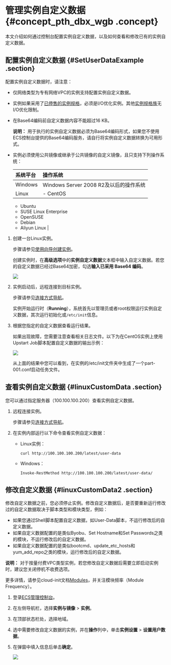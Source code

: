 # 管理实例自定义数据 {#concept_pth_dbx_wgb .concept}

本文介绍如何通过控制台配置实例自定义数据，以及如何查看和修改已有的实例自定义数据。

## 配置实例自定义数据 {#SetUserDataExample .section}

配置实例自定义数据时，请注意：

-   仅网络类型为专有网络VPC的实例支持配置实例自定义数据。
-   实例如果采用了[已停售的实例规格](cn.zh-CN/实例/选择实例规格/已停售的实例规格.md#)，必须是I/O优化实例。其他[实例规格族](../cn.zh-CN/实例/实例规格族.md#)无I/O优化限制。
-   在Base64编码前自定义数据内容不能超过16 KB。

    **说明：** 用于执行的实例自定义数据必须为Base64编码形式，如果您不使用ECS控制台提供的Base64编码服务，请自行将实例自定义数据转换为可用形式。

-   实例必须使用公共镜像或继承于公共镜像的自定义镜像，且只支持下列操作系统：

    |系统平台|操作系统|
    |:---|:---|
    |Windows|Windows Server 2008 R2及以后的操作系统|
    |Linux|     -   CentOS
    -   Ubuntu
    -   SUSE Linux Enterprise
    -   OpenSUSE
    -   Debian
    -   Aliyun Linux
 |


1.  创建一台Linux实例。

    步骤请参见[使用向导创建实例](cn.zh-CN/实例/创建实例/使用向导创建实例.md#)。

    创建实例时，在**高级选项**中的**实例自定义数据**文本框中输入自定义数据。若您的自定义数据已经过Base64加密，勾选**输入已采用 Base64 编码**。

    ![](http://static-aliyun-doc.oss-cn-hangzhou.aliyuncs.com/assets/img/9660/156204661433312_zh-CN.png)

2.  实例启动后，远程连接到目标实例。

    步骤请参见[连接方式导航](cn.zh-CN/实例/连接实例/连接方式导航.md#)。

    实例开始运行时（**Running**），系统首先以管理员或者root权限运行实例自定义数据，其次运行初始化或`/etc/init`信息。

3.  根据您指定的自定义数据查看运行结果。

    如果出现故障，您需要注意查看相关日志文件。以下为在CentOS实例上使用Upstart Job脚本配置自定义数据的输出示例：

    ![](http://static-aliyun-doc.oss-cn-hangzhou.aliyuncs.com/assets/img/9660/15620466145485_zh-CN.png)

    从上面的结果中您可以看到，在实例的/etc/init文件夹中生成了一个part-001.conf启动任务文件。


## 查看实例自定义数据 {#linuxCustomData .section}

您可以通过指定服务器（100.100.100.200）查看实例自定义数据。

1.  远程连接实例。

    步骤请参见[连接方式导航](cn.zh-CN/实例/连接实例/连接方式导航.md#)。

2.  在实例内部运行以下命令查看实例自定义数据：
    -   Linux实例：

        ``` {#codeblock_2ul_u6s_lrh}
        curl http://100.100.100.200/latest/user-data
        ```

    -   Windows：

        ``` {#codeblock_4zm_7xq_9zr}
        Invoke-RestMethod http://100.100.100.200/latest/user-data/
        ```


## 修改自定义数据 {#linuxCustomData2 .section}

修改自定义数据之前，您必须停止实例。修改自定义数据后，是否要重新运行修改过的自定义数据取决于脚本类型和模块类型，例如：

-   如果您通过Shell脚本配置自定义数据，如User-Data脚本，不运行修改后的自定义数据。
-   如果自定义数据配置的是类似Byobu、Set Hostname和Set Passwords之类的模块，不运行修改后的自定义数据。
-   如果自定义数据配置的是类似bootcmd、update\_etc\_hosts和yum\_add\_repo之类的模块，运行修改后的自定义数据。

**说明：** 对于按量付费VPC类型实例，若您修改自定义数据后需要立即启动实例时，建议您关闭停机不收费选项。

更多详情，请参见cloud-init文档[Modules](http://cloudinit.readthedocs.io/en/latest/topics/modules.html)，并关注模块频率（Module Frequency）。

1.  登录[ECS管理控制台](https://ecs.console.aliyun.com)。
2.  在左侧导航栏，选择**实例与镜像** \> **实例**。
3.  在顶部状态栏处，选择地域。
4.  选中需要修改自定义数据的实例，并在**操作**列中，单击**实例设置** \> **设置用户数据**。
5.  在弹窗中填入信息后单击**确定**。

    ![](http://static-aliyun-doc.oss-cn-hangzhou.aliyuncs.com/assets/img/9660/15620466145486_zh-CN.png)


